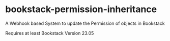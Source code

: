 # bookstack-permission-inheritance
A Webhook based System to update the Permission of objects in Bookstack

Requires at least Bookstack Version 23.05